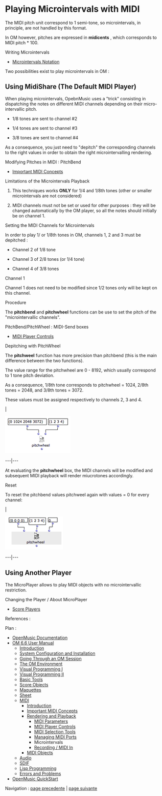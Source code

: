 
# Playing Microintervals with MIDI

The MIDI pitch unit correspond to 1 semi-tone, so microintervals, in
principle, are not handled by this format.

In OM however, pitches are expressed in **midicents** , which corresponds to
MIDI pitch * 100.

Writing Microintervals

  * [Microintervals Notation](Editor-Microintervals)

Two possibilities exist to play microintervals in OM :

## Using MidiShare (The Default MIDI Player)

When playing microintervals, OpebnMusic uses a "trick" consisting in
dispatching the notes on different MIDI channels depending on their micro-
intervallic pitch.

  * 1/8 tones are sent to channel #2

  * 1/4 tones are sent to channel #3

  * 3/8 tones are sent to channel #4

As a consequence, you just need to "depitch" the corresponding channels to the
right values in order to obtain the right microintervalling rendering.

Modifying Pitches in MIDI : PitchBend

  * [Important MIDI Concepts](MIDI-Concepts)

Limitations of the Microintervals Playback

1) This techniques works **ONLY** for 1/4 and 1/8th tones (other or smaller
microintervals are not considered)

2) MIDI channels must not be set or used for other purposes : they will be
changed automatically by the OM player, so all the notes should initially be
on channel 1.

Setting the MIDI Channels for Microintervals

In order to play 1/ or 1/8th tones in OM, channels 1, 2 and 3 must be
depitched :

  * Channel 2 of 1/8 tone

  * Channel 3 of 2/8 tones (or 1/4 tone)

  * Channel 4 of 3/8 tones

Channel 1

Channel 1 does not need to be modified since 1/2 tones only will be kept on
this channel.

Procedure

The **pitchbend** and **pitchwheel** functions can be use to set the pitch of
the "microintervallic channels".

PitchBend/PitchWheel : MIDI-Send boxes

  * [MIDI Player Controls](MIDI-Controls)

Depitching with PitchWheel

The **pitchweel** function has more precision than pitchbend (this is the main
difference between the two functions).

The value range for the pitchwheel are 0 - 8192, which usually correspond to 1
tone pitch deviation.

As a consequence, 1/8th tone corresponds to pitchwheel = 1024, 2/8th tones =
2048, and 3/8th tones = 3072.

These values must be assigned respectively to channels 2, 3 and 4.

|

![](../res/pitchwheel-microtones.png)  
  
---|---  
  
At evaluating the **pitchwheel** box, the MIDI channels will be modified and
subsequent MIDI playback will render miucrotones accordingly.

Reset

To reset the pitchbend values pitchweel again with values = 0 for every
channel:

|

![](../res/pitchweel1.png)  
  
---|---  
  
## Using Another Player

The MicroPlayer allows to play MIDI objects with no microintervallic
restriction.

Changing the Player / About MicroPlayer

  * [Score Players](ScorePlayer)

References :

Plan :

  * [OpenMusic Documentation](OM-Documentation)
  * [OM 6.6 User Manual](OM-User-Manual)
    * [Introduction](00-Sommaire)
    * [System Configuration and Installation](Installation)
    * [Going Through an OM Session](Goingthrough)
    * [The OM Environment](Environment)
    * [Visual Programming I](BasicVisualProgramming)
    * [Visual Programming II](AdvancedVisualProgramming)
    * [Basic Tools](BasicObjects)
    * [Score Objects](ScoreObjects)
    * [Maquettes](Maquettes)
    * [Sheet](Sheet)
    * [MIDI](MIDI)
      * [Introduction](Intro)
      * [Important MIDI Concepts](MIDI-Concepts)
      * [Rendering and Playback](MIDI-Playback)
        * [MIDI Parameters](MIDI-Params)
        * [MIDI Player Controls](MIDI-Controls)
        * [MIDI Selection Tools](MIDI-Utils)
        * [Managing MIDI Ports](MIDI-Ports)
        * Microintervals
        * [Recording / MIDI In](Record%20MIDI)
      * [MIDI Objects](MIDI-Objects)
    * [Audio](Audio)
    * [SDIF](SDIF)
    * [Lisp Programming](Lisp)
    * [Errors and Problems](errors)
  * [OpenMusic QuickStart](QuickStart-Chapters)

Navigation : [page precedente](MIDI-Ports "page précédente\(Managing MIDI
Ports\)") | [page suivante](Record%20MIDI "page suivante\(Recording /
MIDI In\)")


